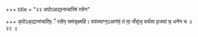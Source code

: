 +++
title = "२२ अपोऽअद्यान्वचारिषं रसेन"

+++
अ॒पोऽअ॒द्यान्व॑चारिष॒ँ रसे॑न॒ सम॑सृक्ष्महि। पय॑स्वाग्न॒ऽआग॑मं॒ तं मा॒ सँसृ॑ज॒ वर्च॑सा प्र॒जया॑ च॒ धने॑न च ॥२२ ॥